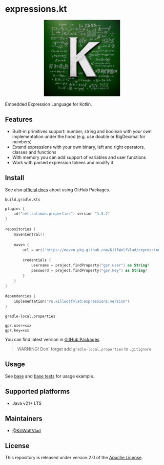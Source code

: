 # expressions.kt

<p align="center">
  <img src="./brand/logo.jpg" width="250"/>
  <br>
</p>

Embedded Expression Language for Kotlin.

## Features

- Built-in primitives support: number, string and boolean with your own implementation under the hood (e.g. use double or BigDecimal for numbers)
- Extend expressions with your own binary, left and right operators, classes and functions
- With memory you can add support of variables and user functions
- Work with parsed expression tokens and modify it

## Install

See also [official docs](https://docs.github.com/en/packages/working-with-a-github-packages-registry/working-with-the-gradle-registry#using-a-published-package) about using GitHub Packages.

`build.gradle.kts`

```kotlin
plugins {
    id("net.saliman.properties") version "1.5.2"
}

repositories {
    mavenCentral()

    maven {
        url = uri("https://maven.pkg.github.com/KillWolfVlad/expressions.kt")

        credentials {
            username = project.findProperty("gpr.user") as String?
            password = project.findProperty("gpr.key") as String?
        }
    }
}

dependencies {
    implementation("ru.killwolfvlad:expressions:version")
}
```

`gradle-local.properties`

```properties
gpr.user=xxx
gpr.key=xxx
```

You can find latest version in [GitHub Packages](https://github.com/KillWolfVlad/expressions.kt/packages/2503335).

> WARNING! Don' forget add `gradle-local.properties` to `.gitignore`

## Usage

See [base](./src/main/kotlin/ru/killwolfvlad/expressions/base) and [base tests](./src/test/kotlin/ru/killwolfvlad/expressions/base) for usage example.

## Supported platforms

- Java v21+ LTS

## Maintainers

- [@KillWolfVlad](https://github.com/KillWolfVlad)

## License

This repository is released under version 2.0 of the
[Apache License](https://www.apache.org/licenses/LICENSE-2.0).

